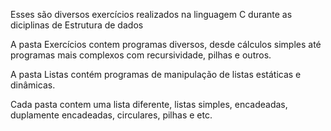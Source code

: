Esses são diversos exercícios realizados na linguagem C durante as diciplinas de Estrutura de dados

A pasta Exercícios contem programas diversos, desde cálculos simples até programas mais complexos com recursividade, pilhas e outros.

A pasta Listas contém programas de manipulação de listas estáticas e dinâmicas.

Cada pasta contem uma lista diferente, listas simples, encadeadas, duplamente encadeadas, circulares, pilhas e etc.
